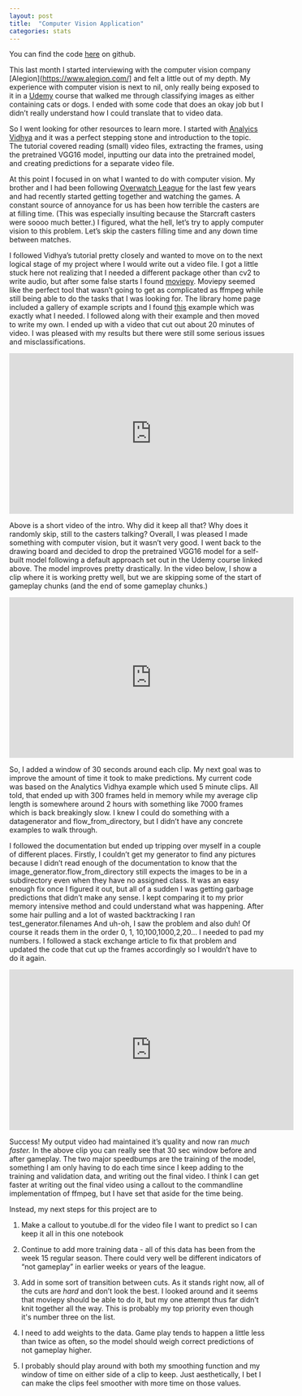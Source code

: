 ```yaml
---
layout: post
title:  "Computer Vision Application"
categories: stats
---
```


You can find the code [here](https://github.com/ndled/OWLgameplay/blob/main/naive%20cnn.ipynb) on github.


﻿This last month I started interviewing with the computer vision company [Alegion](https://www.alegion.com/] and felt a little out of my depth. My experience with computer vision is next to nil, only really being exposed to it in a [Udemy](https://www.udemy.com/course/machinelearning/) course that walked me through classifying images as either containing cats or dogs. I ended with some code that does an okay job but I didn’t really understand how I could translate that to video data.


So I went looking for other resources to learn more. I started with [Analyics Vidhya](https://www.analyticsvidhya.com/blog/2018/09/deep-learning-video-classification-python/) and it was a perfect stepping stone and introduction to the topic. The tutorial covered reading (small) video files, extracting the frames, using the pretrained VGG16 model, inputting our data into the pretrained model, and creating predictions for a separate video file.


At this point I focused in on what I wanted to do with computer vision. My brother and I had been following [Overwatch League](https://overwatchleague.com/en-us/) for the last few years and had recently started getting together and watching the games. A constant source of annoyance for us has been how terrible the casters are at filling time. (This was especially insulting because the Starcraft casters were soooo much better.) I figured, what the hell, let’s try to apply computer vision to this problem. Let’s skip the casters filling time and any down time between matches.


I followed Vidhya’s tutorial pretty closely and wanted to move on to the next logical stage of my project where I would write out a video file. I got a little stuck here not realizing that I needed a different package other than cv2 to write audio, but after some false starts I found [moviepy](https://zulko.github.io/moviepy/install.html). Moviepy seemed like the perfect tool that wasn’t going to get as complicated as ffmpeg while still being able to do the tasks that I was looking for. The library home page included a gallery of example scripts and I found [this](http://zulko.github.io/blog/2014/07/04/automatic-soccer-highlights-compilations-with-python/) example which was exactly what I needed. I followed along with their example and then moved to write my own. I ended up with a video that cut out about 20 minutes of video. I was pleased with my results but there were still some serious issues and misclassifications.


<iframe width="560" height="316" src="https://www.youtube.com/embed/4hIN4Z9bdmU" title="YouTube video player" frameborder="0" allow="accelerometer; autoplay; clipboard-write; encrypted-media; gyroscope; picture-in-picture" allowfullscreen></iframe>


Above is a short video of the intro. Why did it keep all that? Why does it randomly skip, still to the casters talking? Overall, I was pleased I made something with computer vision, but it wasn’t very good. I went back to the drawing board and decided to drop the pretrained VGG16 model for a self-built model following a default approach set out in the Udemy course linked above. The model improves pretty drastically. In the video below, I show a clip where it is working pretty well, but we are skipping some of the start of gameplay chunks (and the end of some gameplay chunks.)


<iframe width="560" height="316" src="https://www.youtube.com/embed/UnPRh_-Itmw" title="YouTube video player" frameborder="0" allow="accelerometer; autoplay; clipboard-write; encrypted-media; gyroscope; picture-in-picture" allowfullscreen></iframe>


So, I added a window of 30 seconds around each clip. My next goal was to improve the amount of time it took to make predictions. My current code was based on the Analytics Vidhya example which used 5 minute clips. All told, that ended up with 300 frames held in memory while my average clip length is somewhere around 2 hours with something like 7000 frames which is back breakingly slow. I knew I could do something with a datagenerator and flow_from_directory, but I didn’t have any concrete examples to walk through.


I followed the documentation but ended up tripping over myself in a couple of different places. Firstly, I couldn’t get my generator to find any pictures because I didn’t read enough of the documentation to know that the image_generator.flow_from_directory still expects the images to be in a subdirectory even when they have no assigned class. It was an easy enough fix once I figured it out, but all of a sudden I was getting garbage predictions that didn’t make any sense. I kept comparing it to my prior memory intensive method and could understand what was happening. After some hair pulling and a lot of wasted backtracking I ran test_generator.filenames
And uh-oh, I saw the problem and also duh! Of course it reads them in the order 0, 1, 10,100,1000,2,20… I needed to pad my numbers. I followed a stack exchange article to fix that problem and updated the code that cut up the frames accordingly so I wouldn’t have to do it again.


<iframe width="560" height="316" src="https://www.youtube.com/embed/S6WRCy5hPTE" title="YouTube video player" frameborder="0" allow="accelerometer; autoplay; clipboard-write; encrypted-media; gyroscope; picture-in-picture" allowfullscreen></iframe>


Success! My output video had maintained it’s quality and now ran *much faster.* In the above clip you can really see that 30  sec window before and after gameplay. The two major speedbumps are the training of the model, something I am only having to do each time since I keep adding to the training and validation data, and writing out the final video. I think I can get faster at writing out the final video using a callout to the commandline implementation of ffmpeg, but I have set that aside for the time being.


Instead, my next steps for this project are to


1) Make a callout to youtube.dl for the video file I want to predict so I can keep it all in this one notebook


2) Continue to add more training data - all of this data has been from the week 15 regular season. There could very well be different indicators of “not gameplay” in earlier weeks or years of the league.


3) Add in some sort of transition between cuts. As it stands right now, all of the cuts are *hard* and don’t look the best. I looked around and it seems that moviepy should be able to do it, but my one attempt thus far didn’t knit together all the way. This is probably my top priority even though it's number three on the list.


4) I need to add weights to the data. Game play tends to happen a little less than twice as often, so the model should weigh correct predictions of not gameplay higher.


5) I probably should play around with both my smoothing function and my window of time on either side of a clip to keep. Just aesthetically, I bet I can make the clips feel smoother with more time on those values.
